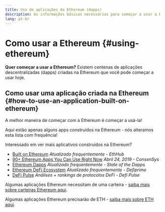 ```yaml
---
title: Uso de aplicações da Ethereum (dapps)
description: As informações básicas necessárias para começar a usar a Ethereum.
lang: pt-br
---
```


# Como usar a Ethereum {#using-ethereum}

<div class="featured">

**Quer começar a usar a Ethereum?** Existem centenas de aplicações descentralizadas (dapps) criadas na Ethereum que você pode começar a usar hoje.

</div>

## Como usar uma aplicação criada na Ethereum {#how-to-use-an-application-built-on-ethereum}

A melhor maneira de começar com a Ethereum é começar a usá-la!

Aqui estão apenas alguns apps construídos na Ethereum - nós alteramos esta lista com frequência!

<RandomAppList />

Interessado em ver mais aplicativos construídos na Ethereum?

- [Built on Ethereum](https://docs.ethhub.io/built-on-ethereum/built-on-ethereum/) _Atualizado frequentemente - EthHub_
- [90+ Ethereum Apps You Can Use Right Now](https://media.consensys.net/40-ethereum-apps-you-can-use-right-now-d643333769f7) _Abril 24, 2019 - ConsenSys_
- [Ethereum Dapps](https://www.stateofthedapps.com/rankings/platform/ethereum) _Atualizado frequentemente - State of the Dapps_
- [Ethereum DeFi Ecosystem](https://defiprime.com/ethereum) _Atualizado frequentemente - Defiprime_
- [DeFi Pulse](https://defipulse.com/) _Análises + rankings de protocolos DeFi - Defi Pulse_

Algumas aplicações Ethereum necessitam de uma carteira - [saiba mais sobre carteiras Ethereum aqui](/pt-br/pt-BR/wallets/).

Algumas aplicações Ethereum precisarão de ETH - [saiba mais sobre ETH aqui](/pt-br/pt-BR/eth/).
